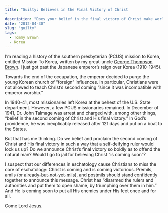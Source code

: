 ```yaml
---
title: "Guilty: Believes in the Final Victory of Christ
"
description: "Does your belief in the final victory of Christ make worldly leaders nervous?."
date: "2012-04-30"
slug: "guilty"
tags:
  - Tommy Brown
  - Korea
---
```


I’m reading a history of the southern presbyterian (PCUS) mission to Korea, entitled Mission To Korea, written by my great-uncle [George Thompson Brown](https://en.wikipedia.org/wiki/G._Thompson_Brown). I just got past the Japanese emperor’s reign over Korea (1910-1945).

Towards the end of the occupation, the emperor decided to purge the young Korean church of “foreign” influences. In particular, Christians were not allowed to teach Christ’s second coming “since it was incompatible with emperor worship.”

In 1940-41, most missionaries left Korea at the behest of the U.S. State department. However, a few PCUS missionaries remained. In December of 1941, Dr. John Talmage was arrest and charged with, among other things, “belief in the second coming of Christ and His final victory.” In God’s providence, he was inexplicably released after 121 days and put on a boat to the States.

But that has me thinking. Do we belief and proclaim the second coming of Christ and His final victory in such a way that a self-deifying ruler would lock us up? Do we announce Christ’s final victory so boldly as to offend the natural man? Would I go to jail for believing Christ “is coming soon”?

I suspect that our differences in eschatology cause Christians to miss the core of eschatology: Christ is coming and is coming victorious. Premils, amils (or [already-but-not-yet-mils](http://www.9marks.org/media/biblical-theology-greg-beale)), and postmils should stand confidently together to announce this message. Christ has “disarmed the rulers and authorities and put them to open shame, by triumphing over them in him.” And He is coming soon to put all His enemies under His feet once and for all.

Come Lord Jesus.
